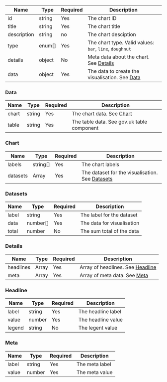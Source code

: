 | Name        | Type    | Required | Description                                              |
| ------------| ------- | -------- | -------------------------------------------------------- |
| id          | string  | Yes      |  The chart ID                                            |
| title       | string  | Yes      |  The chart title                                         |
| description | string  | no       |  The chart desciption                                    |
| type        | enum[]  | Yes      |  The chart type. Valid values: `bar`, `line`, `doughnut` |
| details     | object  | No       |  Meta data about the chart. See [Details](#details)      |
| data        | object  | Yes      |  The data to create the visualisation. See [Data](#data) |

### Data

| Name        | Type    | Required | Description                                    |
| ------------| ------- | -------- | ---------------------------------------------- |
| chart       | string  | Yes      | The chart data. See [Chart](#chart)            |
| table       | string  | Yes      | The table data. See gov.uk table component     |

### Chart

| Name        | Type      | Required | Description                                                  |
| ------------| ----------| -------- | ------------------------------------------------------------ |
| labels      | string[]  | Yes      | The chart labels                                             |
| datasets    | Array     | Yes      | The dataset for the visualisation. See [Datasets](#datasets) |

### Datasets

| Name        | Type      | Required | Description                                    |
| ------------| --------- | -------- | ---------------------------------------------- |
| label       | string    | Yes      | The label for the dataset                      |
| data        | number[]  | Yes      | The data for visualisation                     |
| total       | number    | No       | The sum total of the data                      |


### Details

| Name        | Type      | Required | Description                                    |
| ------------| --------- | -------- | ---------------------------------------------- |
| headlines   | Array     | Yes      | Array of headlines. See [Headline](#headline)  |
| meta        | Array     | Yes      | Array of meta data. See [Meta](#meta)          |

### Headline

| Name        | Type      | Required | Description                                    |
| ------------| --------- | -------- | ---------------------------------------------- |
| label       | string    | Yes      | The headline label                             |
| value       | number    | Yes      | The headline value                             |
| legend      | string    | No       | The legent value                               |

### Meta

| Name        | Type      | Required | Description                                    |
| ------------| --------- | -------- | ---------------------------------------------- |
| label       | string    | Yes      | The meta label                                 |
| value       | number    | Yes      | The meta value                                 |
